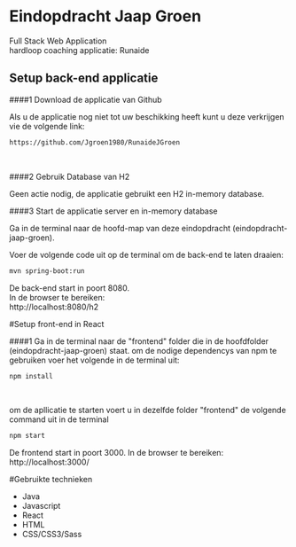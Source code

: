 # Eindopdracht Jaap Groen
Full Stack Web Application<br/>
hardloop coaching applicatie: Runaide

## Setup back-end applicatie

####1 Download de applicatie van Github

Als u de applicatie nog niet tot uw beschikking heeft kunt u deze verkrijgen vie de volgende link:
```bash
https://github.com/Jgroen1980/RunaideJGroen
```
<br/>

####2 Gebruik Database van H2

Geen actie nodig, de applicatie gebruikt een H2 in-memory database.

####3 Start de applicatie server en in-memory database

Ga in de terminal naar de hoofd-map van deze eindopdracht (eindopdracht-jaap-groen). <br/>

Voer de volgende code uit op de terminal om de back-end te laten draaien:
```bash
mvn spring-boot:run
```
De back-end start in poort 8080.<br/>
In de browser te bereiken:<br/> http://localhost:8080/h2

#Setup front-end in React

####1 Ga in de terminal naar de "frontend" folder die in de hoofdfolder (eindopdracht-jaap-groen) staat.
om de nodige dependencys van npm te gebruiken voer het volgende in de terminal uit:
````bash
npm install
````
<br />

om de apllicatie te starten voert u in dezelfde folder "frontend" de volgende command uit in de terminal
````bash
npm start
````

De frontend start in poort 3000.
In de browser te bereiken:<br/>
http://localhost:3000/

#Gebruikte technieken

* Java
* Javascript
* React
* HTML
* CSS/CSS3/Sass
